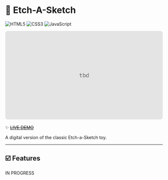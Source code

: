 # 🎨 Etch-A-Sketch

![HTML5](https://img.shields.io/badge/HTML5-E34F26?style=for-the-badge&logo=html5&logoColor=white)
![CSS3](https://img.shields.io/badge/CSS3-1572B6?style=for-the-badge&logo=css3&logoColor=white)
![JavaScript](https://img.shields.io/badge/JavaScript-F7DF1E?style=for-the-badge&logo=javascript&logoColor=black)

![Screenshot](assets/screenshot.png)

✨ ~~[LIVE DEMO](#)~~

A digital version of the classic Etch-a-Sketch toy.

---

## ☑️ Features

IN PROGRESS